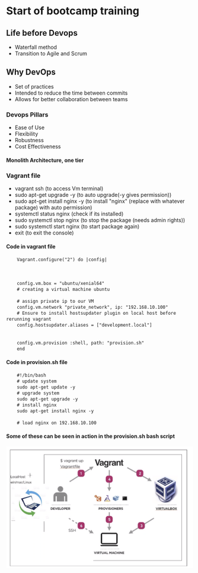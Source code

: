 # Start of bootcamp training
## Life before Devops
- Waterfall method
- Transition to Agile and Scrum
## Why DevOps
- Set of practices
- Intended to reduce the time between commits
- Allows for better collaboration between teams
### Devops Pillars
- Ease of Use
- Flexibility
- Robustness
- Cost Effectiveness
#### Monolith Architecture, one tier
### Vagrant file
- vagrant ssh (to access Vm terminal)
- sudo apt-get upgrade -y (to auto upgrade(-y gives permission))
- sudo apt-get install nginx -y (to install "nginx" (replace with whatever package) with auto permission)
- systemctl status nginx (check if its installed)
- sudo systemctl stop nginx (to stop the package (needs admin rights))
- sudo systemctl start nginx (to start package again)
- exit (to exit the console)

#### Code in vagrant file
```
    Vagrant.configure("2") do |config|



    config.vm.box = "ubuntu/xenial64"
    # creating a virtual machine ubuntu

    # assign private ip to our VM
    config.vm.network "private_network", ip: "192.168.10.100"
    # Ensure to install hostsupdater plugin on local host before rerunning vagrant
    config.hostsupdater.aliases = ["development.local"]


    config.vm.provision :shell, path: "provision.sh"
    end
```
#### Code in provision.sh file
```
    #!/bin/bash
    # update system
    sudo apt-get update -y
    # upgrade system
    sudo apt-get upgrade -y
    # install nginx
    sudo apt-get install nginx -y

    # load nginx on 192.168.10.100
```
#### Some of these can be seen in action in the provision.sh bash script
![](images/Vag_diagram.png)